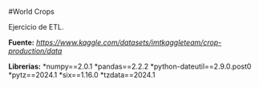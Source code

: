 #World Crops

Ejercicio de ETL. 

**Fuente:** 
_https://www.kaggle.com/datasets/imtkaggleteam/crop-production/data_

**Librerias:**
*numpy==2.0.1
*pandas==2.2.2
*python-dateutil==2.9.0.post0
*pytz==2024.1
*six==1.16.0
*tzdata==2024.1
